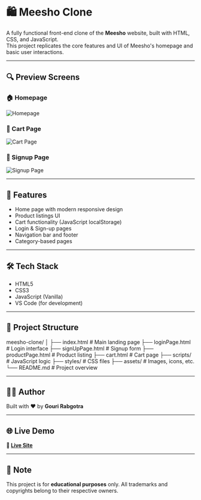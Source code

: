 # 🛍️ Meesho Clone

A fully functional front-end clone of the **Meesho** website, built with HTML, CSS, and JavaScript.  
This project replicates the core features and UI of Meesho's homepage and basic user interactions.

---


## 🔍 Preview Screens

### 🏠 Homepage
![Homepage](https://github.com/gouri-rabgotra21/meesho-clone/blob/main/images/homepage)

### 🛒 Cart Page
![Cart Page](https://github.com/gouri-rabgotra21/meesho-clone/blob/main/images/cartpage)

### 📝 Signup Page
![Signup Page](https://github.com/gouri-rabgotra21/meesho-clone/blob/main/images/signuppage)



---

## 🚀 Features

- Home page with modern responsive design
- Product listings UI
- Cart functionality (JavaScript localStorage)
- Login & Sign-up pages
- Navigation bar and footer
- Category-based pages

---

## 🛠️ Tech Stack

- HTML5
- CSS3
- JavaScript (Vanilla)
- VS Code (for development)

---

## 📁 Project Structure
meesho-clone/
│
├── index.html # Main landing page
├── loginPage.html # Login interface
├── signUpPage.html # Signup form
├── productPage.html # Product listing
├── cart.html # Cart page
├── scripts/ # JavaScript logic
├── styles/ # CSS files
├── assets/ # Images, icons, etc.
└── README.md # Project overview


---

## 👩‍💻 Author

Built with ❤️ by **Gouri Rabgotra**

---

## 🌐 Live Demo  
**🔗 [Live Site](https://meesho-clone-by-gouri.netlify.app)**  


---

## 📌 Note

This project is for **educational purposes** only. All trademarks and copyrights belong to their respective owners.

